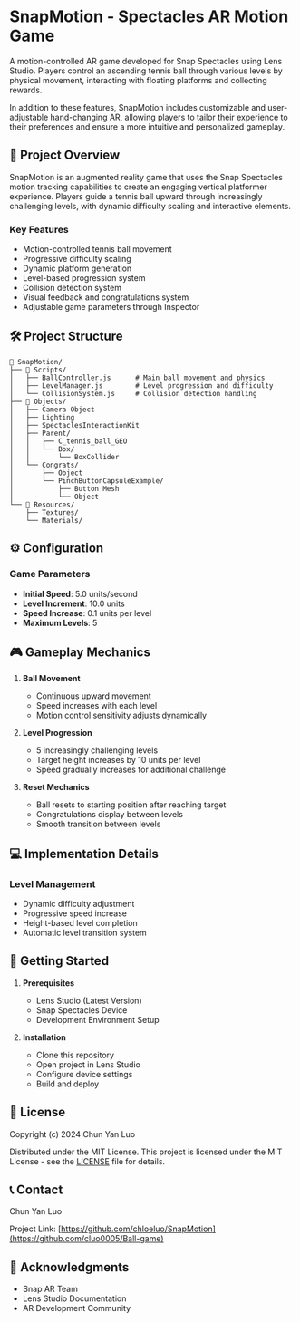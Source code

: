 # SnapMotion - Spectacles AR Motion Game

A motion-controlled AR game developed for Snap Spectacles using Lens Studio. Players control an ascending tennis ball through various levels by physical movement, interacting with floating platforms and collecting rewards.

In addition to these features, SnapMotion includes customizable and user-adjustable hand-changing AR, allowing players to tailor their experience to their preferences and ensure a more intuitive and personalized gameplay.

## 📱 Project Overview

SnapMotion is an augmented reality game that uses the Snap Spectacles motion tracking capabilities to create an engaging vertical platformer experience. Players guide a tennis ball upward through increasingly challenging levels, with dynamic difficulty scaling and interactive elements.

### Key Features

- Motion-controlled tennis ball movement
- Progressive difficulty scaling
- Dynamic platform generation
- Level-based progression system
- Collision detection system
- Visual feedback and congratulations system
- Adjustable game parameters through Inspector

## 🛠 Project Structure

```
📂 SnapMotion/
├── 📂 Scripts/
│   ├── BallController.js      # Main ball movement and physics
│   ├── LevelManager.js        # Level progression and difficulty
│   └── CollisionSystem.js     # Collision detection handling
├── 📂 Objects/
│   ├── Camera Object
│   ├── Lighting
│   ├── SpectaclesInteractionKit
│   ├── Parent/
│   │   ├── C_tennis_ball_GEO
│   │   └── Box/
│   │       └── BoxCollider
│   └── Congrats/
│       ├── Object
│       └── PinchButtonCapsuleExample/
│           ├── Button Mesh
│           └── Object
└── 📂 Resources/
    ├── Textures/
    └── Materials/
```

## ⚙️ Configuration

### Game Parameters

- **Initial Speed**: 5.0 units/second
- **Level Increment**: 10.0 units
- **Speed Increase**: 0.1 units per level
- **Maximum Levels**: 5

## 🎮 Gameplay Mechanics

1. **Ball Movement**
   - Continuous upward movement
   - Speed increases with each level
   - Motion control sensitivity adjusts dynamically

2. **Level Progression**
   - 5 increasingly challenging levels
   - Target height increases by 10 units per level
   - Speed gradually increases for additional challenge

3. **Reset Mechanics**
   - Ball resets to starting position after reaching target
   - Congratulations display between levels
   - Smooth transition between levels

## 💻 Implementation Details

### Level Management
- Dynamic difficulty adjustment
- Progressive speed increase
- Height-based level completion
- Automatic level transition system

## 🚀 Getting Started

1. **Prerequisites**
   - Lens Studio (Latest Version)
   - Snap Spectacles Device
   - Development Environment Setup

2. **Installation**
   - Clone this repository
   - Open project in Lens Studio
   - Configure device settings
   - Build and deploy

## 📄 License

Copyright (c) 2024 Chun Yan Luo

Distributed under the MIT License. This project is licensed under the MIT License - see the [LICENSE](LICENSE) file for details.

## 📞 Contact

Chun Yan Luo

Project Link: [https://github.com/chloeluo/SnapMotion](https://github.com/cluo0005/Ball-game)

## 🙏 Acknowledgments

- Snap AR Team
- Lens Studio Documentation
- AR Development Community
